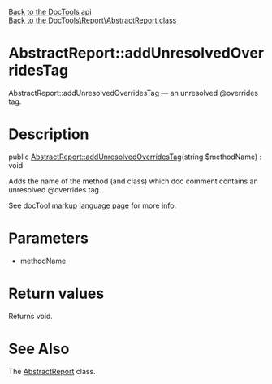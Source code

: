 [Back to the DocTools api](https://github.com/lingtalfi/DocTools/blob/master/doc/api/DocTools.md)<br>
[Back to the DocTools\Report\AbstractReport class](https://github.com/lingtalfi/DocTools/blob/master/doc/api/DocTools/Report/AbstractReport.md)


AbstractReport::addUnresolvedOverridesTag
================



AbstractReport::addUnresolvedOverridesTag — an unresolved @overrides tag.




Description
================


public [AbstractReport::addUnresolvedOverridesTag](https://github.com/lingtalfi/DocTools/blob/master/doc/api/DocTools/Report/AbstractReport/addUnresolvedOverridesTag.md)(string $methodName) : void




Adds the name of the method (and class) which doc comment contains
an unresolved @overrides tag.

See [docTool markup language page](https://github.com/lingtalfi/DocTools/blob/master/doc/pages/doctool-markup-language.md) for more info.




Parameters
================


- methodName

    


Return values
================

Returns void.







See Also
================

The [AbstractReport](https://github.com/lingtalfi/DocTools/blob/master/doc/api/DocTools/Report/AbstractReport.md) class.
